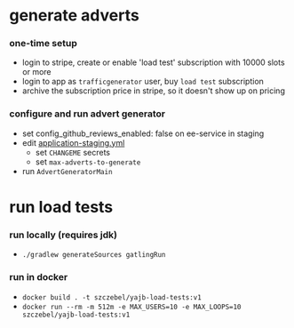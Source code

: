 
# generate adverts

### one-time setup

- login to stripe, create or enable 'load test' subscription with 10000 slots or more
- login to app as `trafficgenerator` user, buy `load test` subscription
- archive the subscription price in stripe, so it doesn't show up on pricing

### configure and run advert generator

- set config_github_reviews_enabled: false on ee-service in staging
- edit [application-staging.yml](src%2Fmain%2Fresources%2Fapplication-staging.yml) 
    - set `CHANGEME` secrets
    - set `max-adverts-to-generate`
- run `AdvertGeneratorMain` 

# run load tests

### run locally (requires jdk)
- `./gradlew generateSources gatlingRun`

### run in docker
- `docker build . -t szczebel/yajb-load-tests:v1`
- `docker run --rm -m 512m -e MAX_USERS=10 -e MAX_LOOPS=10 szczebel/yajb-load-tests:v1`

